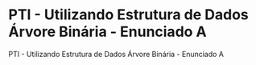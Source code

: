 # PTI - Utilizando Estrutura de Dados Árvore Binária - Enunciado A
PTI - Utilizando Estrutura de Dados Árvore Binária - Enunciado A
